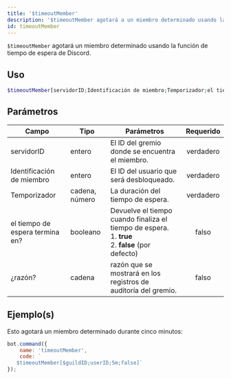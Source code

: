 ```yaml
---
title: '$timeoutMember'
description: '$timeoutMember agotará a un miembro determinado usando la función de tiempo de espera de Discord.'
id: timeoutMember
---
```


`$timeoutMember` agotará un miembro determinado usando la función de tiempo de espera de Discord.

## Uso

```php
$timeoutMember[servidorID;Identificación de miembro;Temporizador;el tiempo de espera termina en?;razon?]
```

## Parámetros

| Campo                           | Tipo           | Parámetros                                                                                                               | Requerido |
| ------------------------------- | -------------- | ------------------------------------------------------------------------------------------------------------------------ |:---------:|
| servidorID                      | entero         | El ID del gremio donde se encuentra el miembro.                                                                          | verdadero |
| Identificación de miembro       | entero         | El ID del usuario que será desbloqueado.                                                                                 | verdadero |
| Temporizador                    | cadena, número | La duración del tiempo de espera.                                                                                        | verdadero |
| el tiempo de espera termina en? | booleano       | Devuelve el tiempo cuando finaliza el tiempo de espera. <br /> 1. **true** <br /> 2. **false** (por defecto) |   falso   |
| ¿razón?                         | cadena         | razón que se mostrará en los registros de auditoría del gremio.                                                          |   falso   |

## Ejemplo(s)

Esto agotará un miembro determinado durante cinco minutos:

```javascript
bot.command({
    name: 'timeoutMember',
    code: `
   $timeoutMember[$guildID;userID;5m;false]`
});
```